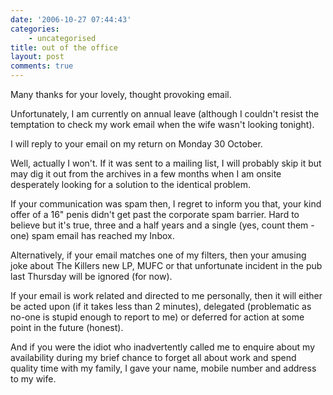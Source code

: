 ```yaml
---
date: '2006-10-27 07:44:43'
categories:
    - uncategorised
title: out of the office
layout: post
comments: true
---
```


Many thanks for your lovely, thought provoking email.

Unfortunately, I am currently on annual leave (although I couldn't
resist the temptation to check my work email when the wife wasn't
looking tonight).

I will reply to your email on my return on Monday 30 October.

Well, actually I won't. If it was sent to a mailing list, I will
probably skip it but may dig it out from the archives in a few months
when I am onsite desperately looking for a solution to the identical
problem.

If your communication was spam then, I regret to inform you that, your
kind offer of a 16" penis didn't get past the corporate spam barrier.
Hard to believe but it's true, three and a half years and a single (yes,
count them - one) spam email has reached my Inbox.

Alternatively, if your email matches one of my filters, then your
amusing joke about The Killers new LP, MUFC or that unfortunate incident
in the pub last Thursday will be ignored (for now).

If your email is work related and directed to me personally, then it
will either be acted upon (if it takes less than 2 minutes), delegated
(problematic as no-one is stupid enough to report to me) or deferred for
action at some point in the future (honest).

And if you were the idiot who inadvertently called me to enquire about
my availability during my brief chance to forget all about work and
spend quality time with my family, I gave your name, mobile number and
address to my wife.
